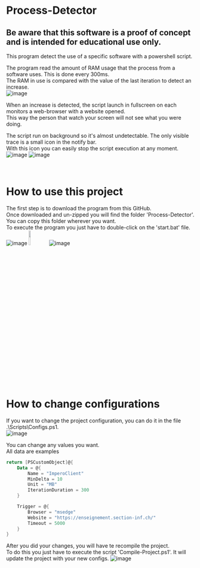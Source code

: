 # Process-Detector
## Be aware that this software is a proof of concept and is intended for educational use only.
This program detect the use of a specific software with a powershell script.

The program read the amount of RAM usage that the process from a software uses. This is done every 300ms.<br>
The RAM in use is compared with the value of the last iteration to detect an increase.<br>
![image](https://user-images.githubusercontent.com/87760278/229086202-7d244a61-5eac-4829-926a-2af31dcc6587.png)<br>

When an increase is detected, the script launch in fullscreen on each monitors a web-browser with a website opened.<br>
This way the person that watch your screen will not see what you were doing.

The script run on background so it's almost undetectable. The only visible trace is a small icon in the notify bar.<br>
With this icon you can easily stop the script execution at any moment.<br>
![image](https://user-images.githubusercontent.com/87760278/229078207-e0ce5d6a-86f1-4f5c-87de-fa828e40e575.png)
![image](https://user-images.githubusercontent.com/87760278/229078633-76b7055e-e21e-49e7-a181-7bf56b140592.png)
<br><br><br>


# How to use this project
The first step is to download the program from this GitHub.<br>
Once downloaded and un-zipped you will find the folder 'Process-Detector'.<br>
You can copy this folder wherever you want.<br>
To execute the program you just have to double-click on the 'start.bat' file.<br>
![image](https://user-images.githubusercontent.com/87760278/229080477-7bfdb16c-7214-4201-9e09-7291ac700a27.png)
<img src="https://user-images.githubusercontent.com/87760278/229081461-717e4b11-afc9-45a4-a92d-1a9e19e459a7.png" width="10%" height="10%"></img>
![image](https://user-images.githubusercontent.com/87760278/229082092-d3e8bb10-f278-4a25-8de6-db12562c3f98.png)<br><br>


# How to change configurations
If you want to change the project configuration, you can do it in the file .\Scripts\Configs.ps1.<br>
![image](https://user-images.githubusercontent.com/87760278/229087848-f6c27fe8-b5d8-477f-955b-5089d3fd1a6e.png)<br>

You can change any values you want.<br>
All data are examples
```PowerShell
return [PSCustomObject]@{
    Data = @{
        Name = "ImperoClient"
        MinDelta = 10
        Unit = "MB"
        IterationDuration = 300
    }

    Trigger = @{
        Browser = "msedge"
        Website = "https://enseignement.section-inf.ch/"
        Timeout = 5000
    }
}
```
After you did your changes, you will have te recompile the project.<br>
To do this you just have to execute the script 'Compile-Project.ps1'. It will update the project with your new configs.
![image](https://user-images.githubusercontent.com/87760278/229089529-5fdeca86-4f2a-4350-b294-25931b87e27b.png)
